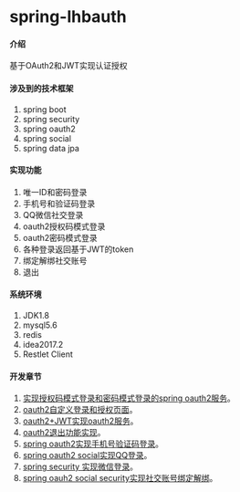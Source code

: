 # spring-lhbauth

#### 介绍

基于OAuth2和JWT实现认证授权


#### 涉及到的技术框架

1. spring boot
2. spring security
3. spring oauth2
4. spring social
5. spring data jpa

#### 实现功能

1. 唯一ID和密码登录
2. 手机号和验证码登录
3. QQ微信社交登录
4. oauth2授权码模式登录
5. oauth2密码模式登录
6. 各种登录返回基于JWT的token
7. 绑定解绑社交账号
8. 退出


#### 系统环境

1. JDK1.8
2. mysql5.6 
3. redis 
4. idea2017.2
5. Restlet Client

#### 开发章节
 
1. [实现授权码模式登录和密码模式登录的spring oauth2服务](https://blog.csdn.net/baidu_34389984/article/details/85249733 "With a Title")。
2. [oauth2自定义登录和授权页面](https://blog.csdn.net/baidu_34389984/article/details/85269366)。
3. [oauth2+JWT实现oauth2服务](https://blog.csdn.net/baidu_34389984/article/details/85273757)。
4. [oauth2退出功能实现](https://blog.csdn.net/baidu_34389984/article/details/85274912)。
5. [spring oauth2实现手机号验证码登录](https://blog.csdn.net/baidu_34389984/article/details/85634264)。
6. [spring oauth2 social实现QQ登录](https://blog.csdn.net/baidu_34389984/article/details/85716279)。
7. [spring security 实现微信登录](https://blog.csdn.net/baidu_34389984/article/details/85778310)。
8. [spring oauh2 social security实现社交账号绑定解绑](https://blog.csdn.net/baidu_34389984/article/details/86010373)。